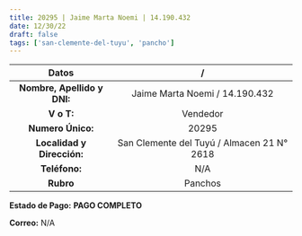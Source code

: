 ```yaml
---
title: 20295 | Jaime Marta Noemi | 14.190.432
date: 12/30/22
draft: false
tags: ['san-clemente-del-tuyu', 'pancho']
---
```


|          **Datos**          |                      /                     |
|:---------------------------:|:------------------------------------------:|
| **Nombre, Apellido y DNI:** |       Jaime Marta Noemi / 14.190.432       |
|          **V o T:**         |                  Vendedor                  |
|      **Numero Único:**      |                    20295                   |
|  **Localidad y Dirección:** | San Clemente del Tuyú / Almacen 21 N° 2618 |
|        **Teléfono:**        |                     N/A                    |
|          **Rubro**          |                     Panchos                    |

**Estado de Pago:** **PAGO COMPLETO**

**Correo:** N/A
